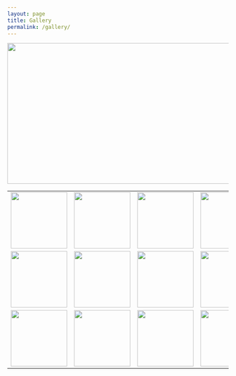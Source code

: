 ```yaml
---
layout: page
title: Gallery
permalink: /gallery/
---
```


<a href="http://blog-imgs-106.fc2.com/s/t/n/stnsllethouse/title.png" data-lightbox="group" data-title="タイトル"><img src="http://blog-imgs-106.fc2.com/s/t/n/stnsllethouse/title.png" border="0" width="520" height="320" /></a>
<table border=0><tr><td><a href="http://blog-imgs-106.fc2.com/s/t/n/stnsllethouse/banned.png" data-lightbox="group" data-title="主人公、クビ！"><img src="http://blog-imgs-106.fc2.com/s/t/n/stnsllethouse/banned.png" border="0" width="128" height="128" /></a></td><td><a href="http://blog-imgs-106.fc2.com/s/t/n/stnsllethouse/world.png" data-lightbox="group" data-title="世界地図"><img src="http://blog-imgs-106.fc2.com/s/t/n/stnsllethouse/world.png" border="0" width="128" height="128" /></a></td><td><a href="http://blog-imgs-106.fc2.com/s/t/n/stnsllethouse/guild.png" data-lightbox="group" data-title="ギルドへようこそ"><img src="http://blog-imgs-106.fc2.com/s/t/n/stnsllethouse/guild.png" border="0" width="128" height="128" /></a></td><td><a href="http://blog-imgs-114.fc2.com/s/t/n/stnsllethouse/despina.png" data-lightbox="group" data-title="山賊と力の伝道師 デスピナ"><img src="http://blog-imgs-114.fc2.com/s/t/n/stnsllethouse/despina.png" border="0" width="128" height="128" /></a></td><td><a href="https://blog-imgs-116.fc2.com/s/t/n/stnsllethouse/imgbyjam.png" data-lightbox="group" data-title="Image by jam"><img src="https://blog-imgs-116.fc2.com/s/t/n/stnsllethouse/imgbyjam.png" border="0" width="128" height="128" /></a></td></tr><tr><td><a href="http://blog-imgs-106.fc2.com/s/t/n/stnsllethouse/conquest.png" data-lightbox="group" data-title="こんくえすと！"><img src="http://blog-imgs-106.fc2.com/s/t/n/stnsllethouse/conquest.png" border="0" width="128" height="128" /></a></td><td><a href="http://blog-imgs-106.fc2.com/s/t/n/stnsllethouse/belharg.jpg" data-lightbox="group" data-title="Millennium Legend ～ Belharg's Flag(検閲済み)"><img src="http://blog-imgs-106.fc2.com/s/t/n/stnsllethouse/belharg.jpg" border="0" width="128" height="128" /></a></td><td><a href="http://blog-imgs-106.fc2.com/s/t/n/stnsllethouse/vsla.png" data-lightbox="group" data-title="これならどうだぁああ！！！！"><img src="http://blog-imgs-106.fc2.com/s/t/n/stnsllethouse/vsla.png" border="0" width="128" height="128" /></a></td><td><a href="http://blog-imgs-106.fc2.com/s/t/n/stnsllethouse/ch1-shop.png" data-lightbox="group" data-title="Belharg's Flag Chapter01 遅刻厳禁"><img src="http://blog-imgs-106.fc2.com/s/t/n/stnsllethouse/ch1-shop.png" border="0" width="128" height="128" /></a></td></tr><tr><td><a href="http://blog-imgs-106.fc2.com/s/t/n/stnsllethouse/dekaslime.png" data-lightbox="group" data-title="ポリビニルアルコール(PVA)"><img src="http://blog-imgs-106.fc2.com/s/t/n/stnsllethouse/dekaslime.png" border="0" width="128" height="128" />
</a></td><td><a href="http://blog-imgs-106.fc2.com/s/t/n/stnsllethouse/vsf.png" data-lightbox="group" data-title="一般的な戦闘画面"><img src="http://blog-imgs-106.fc2.com/s/t/n/stnsllethouse/vsf.png" border="0" width="128" height="128" />
</a></td><td><a href="http://blog-imgs-106.fc2.com/s/t/n/stnsllethouse/ch1.png" data-lightbox="group" data-title="画面は開発中のものです、実際のソレとは異なります"><img src="http://blog-imgs-106.fc2.com/s/t/n/stnsllethouse/ch1.png" border="0" width="128" height="128" /></a></td><td><a href="http://blog-imgs-106.fc2.com/s/t/n/stnsllethouse/deepdarkfantasy.png" data-lightbox="group" data-title="例のステージ、開始8秒ぐらいの光景"><img src="http://blog-imgs-106.fc2.com/s/t/n/stnsllethouse/deepdarkfantasy.png" border="0" width="128" height="128" /></a></td><td><a href="http://blog-imgs-114.fc2.com/s/t/n/stnsllethouse/hardcore.png" data-lightbox="group" data-title="訓練はできません"><img src="http://blog-imgs-114.fc2.com/s/t/n/stnsllethouse/hardcore.png" border="0" width="128" height="128" /></a></td></tr>
</table>